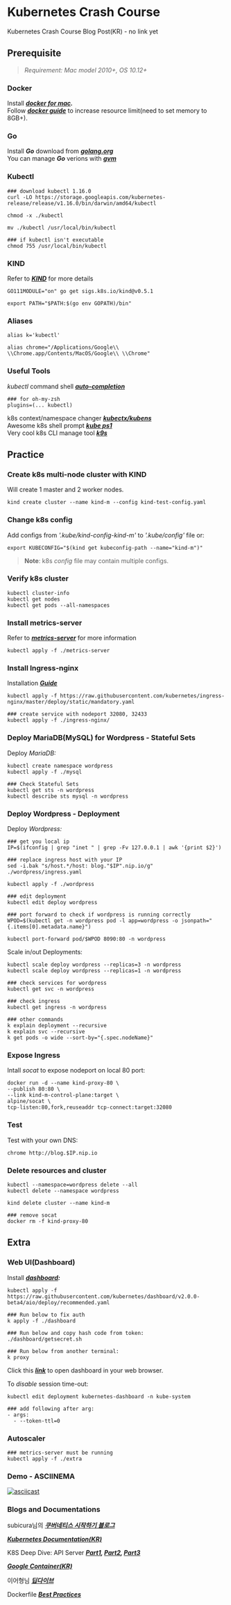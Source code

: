 # Kubernetes Crash Course

Kubernetes Crash Course Blog Post(KR) - no link yet

## Prerequisite
> _Requirement: Mac model 2010+, OS 10.12+_
### Docker

Install **_[docker for mac](https://docs.docker.com/docker-for-mac/install/)._**  
Follow **_[docker guide](https://docs.docker.com/docker-for-mac/#advanced)_** to increase resource limit(need to set memory to 8GB+).

### Go
Install **_Go_** download from **_[golang.org]_**  
You can manage **_Go_** verions with **_[gvm]_**

### Kubectl
    ### download kubectl 1.16.0
    curl -LO https://storage.googleapis.com/kubernetes-release/release/v1.16.0/bin/darwin/amd64/kubectl

    chmod -x ./kubectl
    
    mv ./kubectl /usr/local/bin/kubectl

    ### if kubectl isn't executable
    chmod 755 /usr/local/bin/kubectl
    
### KIND

Refer to _**[KIND](https://github.com/kubernetes-sigs/kind)**_ for more details

    GO111MODULE="on" go get sigs.k8s.io/kind@v0.5.1

    export PATH="$PATH:$(go env GOPATH)/bin"

### Aliases

    alias k='kubectl'
    
    alias chrome="/Applications/Google\\ \\Chrome.app/Contents/MacOS/Google\\ \\Chrome"


### Useful Tools

_kubectl_ command shell _**[auto-completion]**_  

    ### for oh-my-zsh
    plugins=(... kubectl)

k8s context/namespace changer _**[kubectx/kubens]**_  
Awesome k8s shell prompt _**[kube ps1](https://github.com/jonmosco/kube-ps1)**_  
Very cool k8s CLI manage tool _**[k9s]**_


## Practice

### Create k8s multi-node cluster with KIND
Will create 1 master and 2 worker nodes.  

    kind create cluster --name kind-m --config kind-test-config.yaml

### Change k8s config  
Add configs from _'.kube/kind-config-kind-m'_ to _'.kube/config'_ file
or:

    export KUBECONFIG="$(kind get kubeconfig-path --name="kind-m")"

> **Note**: k8s _config_ file may contain multiple configs.
> 
### Verify k8s cluster

    kubectl cluster-info
    kubectl get nodes
    kubectl get pods --all-namespaces


### Install metrics-server
Refer to _**[metrics-server](https://github.com/kubernetes-incubator/metrics-server)**_ for more information

    kubectl apply -f ./metrics-server

### Install Ingress-nginx
Installation _**[Guide](https://kubernetes.github.io/ingress-nginx/deploy/)**_

    kubectl apply -f https://raw.githubusercontent.com/kubernetes/ingress-nginx/master/deploy/static/mandatory.yaml

    ### create service with nodeport 32080, 32433
    kubectl apply -f ./ingress-nginx/




### Deploy MariaDB(MySQL) for Wordpress - Stateful Sets
Deploy _MariaDB:_
    
    kubectl create namespace wordpress
    kubectl apply -f ./mysql

    ### Check Stateful Sets
    kubectl get sts -n wordpress
    kubectl describe sts mysql -n wordpress

### Deploy Wordpress - Deployment

Deploy _Wordpress:_

    ### get you local ip
    IP=$(ifconfig | grep "inet " | grep -Fv 127.0.0.1 | awk '{print $2}')

    ### replace ingress host with your IP
    sed -i.bak "s/host.*/host: blog."$IP".nip.io/g" ./wordpress/ingress.yaml
    
    kubectl apply -f ./wordpress

    ### edit deployment
    kubectl edit deploy wordpress

    ### port forward to check if wordpress is running correctly
    WPOD=$(kubectl get -n wordpress pod -l app=wordpress -o jsonpath="{.items[0].metadata.name}")

    kubectl port-forward pod/$WPOD 8090:80 -n wordpress


Scale in/out Deployments:

    kubectl scale deploy wordpress --replicas=3 -n wordpress
    kubectl scale deploy wordpress --replicas=1 -n wordpress

    ### check services for wordpress
    kubectl get svc -n wordpress

    ### check ingress
    kubectl get ingress -n wordpress

    ### other commands
    k explain deployment --recursive
    k explain svc --recursive
    k get pods -o wide --sort-by="{.spec.nodeName}"

### Expose Ingress
Intall _socat_ to expose nodeport on local 80 port:

    docker run -d --name kind-proxy-80 \
    --publish 80:80 \
    --link kind-m-control-plane:target \
    alpine/socat \
    tcp-listen:80,fork,reuseaddr tcp-connect:target:32080

### Test

Test with your own DNS:

    chrome http://blog.$IP.nip.io


### Delete resources and cluster
    kubectl --namespace=wordpress delete --all
    kubectl delete --namespace wordpress

    kind delete cluster --name kind-m

    ### remove socat
    docker rm -f kind-proxy-80


## Extra

### Web UI(Dashboard)
Install _**[dashboard]:**_

    kubectl apply -f https://raw.githubusercontent.com/kubernetes/dashboard/v2.0.0-beta4/aio/deploy/recommended.yaml

    ### Run below to fix auth
    k apply -f ./dashboard
    
    ### Run below and copy hash code from token:  
    ./dashboard/getsecret.sh
    
    ### Run below from another terminal:
    k proxy

Click this _**[link](http://localhost:8001/api/v1/namespaces/kubernetes-dashboard/services/https:kubernetes-dashboard:/proxy/)**_ to open dashboard in your web browser.

To _disable_ session time-out:

    kubectl edit deployment kubernetes-dashboard -n kube-system

    ### add following after arg:
    - args:
      - --token-ttl=0


### Autoscaler

    ### metrics-server must be running
    kubectl apply -f ./extra
### Demo - ASCIINEMA
[![asciicast](https://asciinema.org/a/iCGUAa1YL4HMudU0UIkZZea2W.svg)](https://asciinema.org/a/iCGUAa1YL4HMudU0UIkZZea2W)

### Blogs and Documentations

subicura님의 _**[쿠버네티스 시작하기 블로그](https://subicura.com/2019/05/19/kubernetes-basic-1.html)**_  


_**[Kubernetes Documentation(KR)](https://kubernetes.io/ko/docs/concepts/overview/what-is-kubernetes/)**_  

K8S Deep Dive: API Server _**[Part1](https://blog.openshift.com/kubernetes-deep-dive-api-server-part-1/), [Part2](https://blog.openshift.com/kubernetes-deep-dive-api-server-part-2/), [Part3](https://blog.openshift.com/kubernetes-deep-dive-api-server-part-3a/)**_

_**[Google Container(KR)](https://cloud.google.com/containers/?hl=ko)**_  


이어형님 _**[딥다이브](https://engineering.linecorp.com/ko/blog/immutable-kubernetes-architecture-deepdive/)**_  


Dockerfile _**[Best Practices](https://bit.ly/dockerbp)**_


[kubectx/kubens]:
https://github.com/ahmetb/kubectx

[auto-completion]:
https://kubernetes.io/docs/tasks/tools/install-kubectl/?source=#enabling-shell-autocompletion

[dashboard]:
https://kubernetes.io/docs/tasks/access-application-cluster/web-ui-dashboard/

[KIND]:
https://kind.sigs.k8s.io/docs/user/quick-start

[golang.org]:
https://golang.org/dl/

[gvm]:
https://github.com/moovweb/gvm

[Homebrew]:
https://brew.sh/

[k9s]:
https://k9ss.io/?fbclid=IwAR0MQO9yBF5iKpJlDkuSNtrWGy72zK81I-j071lrKQsV1DLhloOMknOLd64